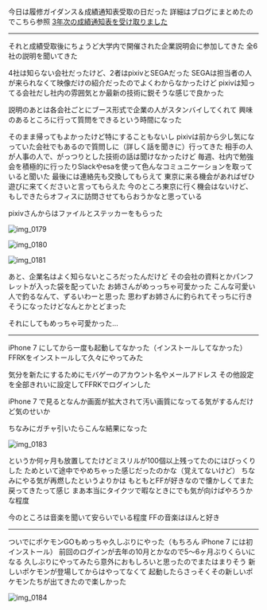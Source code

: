 今日は履修ガイダンス＆成績通知表受取の日だった
詳細はブログにまとめたのでこちら参照
[3年次の成績通知表を受け取りました](https://noraworld.blog/3rd-grade-record/)

***

それと成績受取後にちょうど大学内で開催された企業説明会に参加してきた
全6社の説明を聞いてきた

4社は知らない会社だったけど、2者はpixivとSEGAだった
SEGAは担当者の人が来られなくて映像だけの紹介だったのでよくわからなかったけど
pixivは知ってる会社だし社内の雰囲気とか最新の技術に鋭そうな感じで良かった

説明のあとは各会社ごとにブース形式で企業の人がスタンバイしてくれて
興味のあるところに行って質問をできるという時間になった

そのまま帰ってもよかったけど特にすることもないし
pixivは前から少し気になっていた会社でもあるので質問しに（詳しく話を聞きに）行ってきた
相手の人が人事の人で、がっつりとした技術の話は聞けなかったけど
毎週、社内で勉強会を積極的に行ったりSlackやesaを使って色んなコミュニケーションを取っていると聞いた
最後には連絡先も交換してもらえて
東京に来る機会があればぜひ遊びに来てくださいと言ってもらえた
今のところ東京に行く機会はないけど、もしできたらオフィスに訪問させてもらおうかなと思っている

pixivさんからはファイルとステッカーをもらった

![img_0179](https://noraworld.github.io/box-bulbasaur/2017/03/img_0179.jpg)

![img_0180](https://noraworld.github.io/box-bulbasaur/2017/03/img_0180.jpg)

![img_0181](https://noraworld.github.io/box-bulbasaur/2017/03/img_0181.jpg)

あと、企業名はよく知らないところだったんだけど
その会社の資料とかパンフレットが入った袋を配っていた
お姉さんがめっっちゃ可愛かった
こんな可愛い人で釣るなんて、ずるいわーと思った
思わずお姉さんに釣られてそっちに行きそうになったけどなんとかとどまった

それにしてもめっちゃ可愛かった…

***

iPhone 7 にしてから一度も起動してなかった（インストールしてなかった）
FFRKをインストールして久々にやってみた

気分を新たにするためにモバゲーのアカウント名やメールアドレス
その他設定を全部きれいに設定してFFRKでログインした

iPhone 7 で見るとなんか画面が拡大されて汚い画質になってる気がするんだけど気のせいか

ちなみにガチャ引いたらこんな結果になった

![img_0183](https://noraworld.github.io/box-bulbasaur/2017/03/img_0183.png)

というか何ヶ月も放置してたけどミスリルが100個以上残ってたのにはびっくりした
ためといて途中でやめちゃった感じだったのかな（覚えてないけど）
ちなみにやる気が再燃したというよりかは
もともとFFが好きなので懐かしくてまた戻ってきたって感じ
まあ本当にタイクツで暇なときにでも気が向けばやろうかな程度

今のところは音楽を聞いて安らいでいる程度
FFの音楽はほんと好き

***

ついでにポケモンGOもめっちゃ久しぶりにやった（もちろん iPhone 7 には初インストール）
前回のログインが去年の10月とかなので5〜6ヶ月ぶりくらいになる
久しぶりにやってみたら意外におもしろいと思ったのでまたはまりそう
新しいポケモンが登場してからはやってなくて
起動したらさっそくその新しいポケモンたちが出てきたので楽しかった

![img_0184](https://noraworld.github.io/box-bulbasaur/2017/03/img_0184.png)
